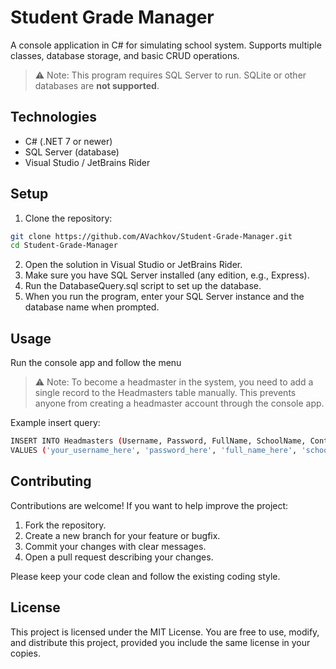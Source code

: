 # Student Grade Manager

A console application in C# for simulating school system. Supports multiple classes, database storage, and basic CRUD operations.

> ⚠️ Note: This program requires SQL Server to run. SQLite or other databases are **not supported**.

## Technologies

- C# (.NET 7 or newer)
- SQL Server (database)
- Visual Studio / JetBrains Rider

## Setup

1. Clone the repository:

```bash
git clone https://github.com/AVachkov/Student-Grade-Manager.git
cd Student-Grade-Manager
```
2. Open the solution in Visual Studio or JetBrains Rider.
3. Make sure you have SQL Server installed (any edition, e.g., Express).
4. Run the DatabaseQuery.sql script to set up the database.
5. When you run the program, enter your SQL Server instance and the database name when prompted.

## Usage

Run the console app and follow the menu

> ⚠️ Note: To become a headmaster in the system, you need to add a single record to the Headmasters table manually. This prevents anyone from creating a headmaster account through the console app.

Example insert query:
```bash
INSERT INTO Headmasters (Username, Password, FullName, SchoolName, ContactInfo)
VALUES ('your_username_here', 'password_here', 'full_name_here', 'school_name_here', 'contact_info_here@example.com');
```
## Contributing

Contributions are welcome! If you want to help improve the project:

1. Fork the repository.
2. Create a new branch for your feature or bugfix.
3. Commit your changes with clear messages.
4. Open a pull request describing your changes.

Please keep your code clean and follow the existing coding style.

## License

This project is licensed under the MIT License.
You are free to use, modify, and distribute this project, provided you include the same license in your copies.
